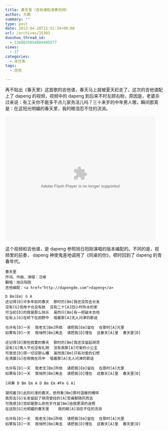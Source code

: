 ```yaml
---
title: 春天里（吉他谱和演奏视频）
author: 大鹏
summary: ""
type: post
date: 2013-04-28T15:51:34+00:00
url: /archives/15303
duoshuo_thread_id:
  - 1360835854884405577
views:
  - 17
categories:
  - 未分类
tags:
  - 吉他

---
```

再不贴出《春天里》这首歌的吉他谱，春天马上就被夏天赶走了。这次的吉他谱配上了 dapeng 的视频，视频中的 dapeng 到后来不时左顾右盼，原因是，老婆杀过来说：有工夫你不能多干点儿家务活儿吗？三十来岁的中年男人哪，瞬间那真是：在这阳光明媚的春天里，我的眼泪忍不住的流淌。

<embed src="http://player.youku.com/player.php/sid/XNTQ5NTA5MzMy/v.swf" allowFullScreen="true" quality="high" width="480" height="400" align="middle" allowScriptAccess="always" type="application/x-shockwave-flash">
</embed>


  
<!--more-->

这个视频和吉他谱，是 dapeng 参照旭日阳刚演唱的版本编配的。不同的是，视频里的前奏， dapeng 神使鬼差地调用了《同桌的你》，顿时回到了 dapeng 的青春年代。

    春天里
    作词、作曲、演唱：汪峰
    翻唱：旭日阳刚
    吉他编配：<a href="http://dapengde.com">dapeng</a>
    
    D Bm(Em) G A
    还记得[D]许多年前的春天  那时的[Bm]我还没剪去长发
    没有[G]信用卡也没有她  没有二十[A]四小时热水的家
    可当初[D]的我是那么快乐  虽然只[Bm]有一把破木吉他
    在街上[G]在桥下在田野中  唱着那[A]无人问津的歌谣
    
    也许有[D]一天  我老无[Bm]所依  请把我[Em]留在  在那时[A]光里
    如果有[D]一天  我悄然[Bm]离去  请把我[D]埋在  这春天[A]里  春天里[D]
    
    还记得[D]那些寂寞的春天  那时的[Bm]我还没留起胡须
    没有[G]情人节也没有礼物  没有我那[A]可爱的小公主
    可我觉[D]得一切没那么糟  虽然我[Bm]只有对爱的幻想
    在清晨[G]在夜晚在风中  唱着那[A]无人问津的歌谣
    
    也许有[D]一天  我老无[Bm]所依  请把我[Em]留在  在那时[A]光里
    如果有[D]一天  我悄然[Bm]离去  请把我[D]埋在  这春天[A]里  春天里[D]
    
    [间奏 D Bm Em A D Bm Em #Fm G A]
    
    凝视着[D]此刻烂漫的春天，依然象[Bm]那时温暖的模样
    我剪去[G]长发留起了胡须曾经的[A]苦痛都随风而去
    可我感[D]觉却是那么悲伤岁月留[Bm]给我更深的迷惘
    在这阳[G]光明媚的春天里    我的眼[A]泪忍不住的流淌
    
    也许有[D]一天  我老无[Bm]所依  请把我[Em]留在  在那时[A]光里
    如果有[D]一天  我悄然[Bm]离去  请把我[D]埋在  这春天[A]里  春天里[D]
